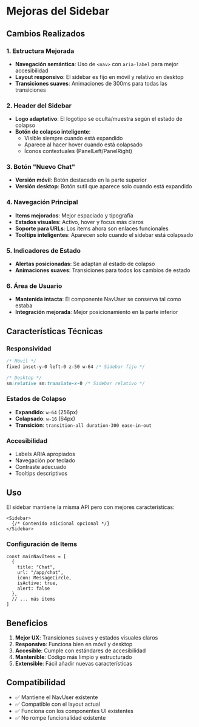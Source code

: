# Mejoras del Sidebar

## Cambios Realizados

### 1. Estructura Mejorada
- **Navegación semántica**: Uso de `<nav>` con `aria-label` para mejor accesibilidad
- **Layout responsivo**: El sidebar es fijo en móvil y relativo en desktop
- **Transiciones suaves**: Animaciones de 300ms para todas las transiciones

### 2. Header del Sidebar
- **Logo adaptativo**: El logotipo se oculta/muestra según el estado de colapso
- **Botón de colapso inteligente**: 
  - Visible siempre cuando está expandido
  - Aparece al hacer hover cuando está colapsado
  - Íconos contextuales (PanelLeft/PanelRight)

### 3. Botón "Nuevo Chat"
- **Versión móvil**: Botón destacado en la parte superior
- **Versión desktop**: Botón sutil que aparece solo cuando está expandido

### 4. Navegación Principal
- **Items mejorados**: Mejor espaciado y tipografía
- **Estados visuales**: Activo, hover y focus más claros
- **Soporte para URLs**: Los items ahora son enlaces funcionales
- **Tooltips inteligentes**: Aparecen solo cuando el sidebar está colapsado

### 5. Indicadores de Estado
- **Alertas posicionadas**: Se adaptan al estado de colapso
- **Animaciones suaves**: Transiciones para todos los cambios de estado

### 6. Área de Usuario
- **Mantenida intacta**: El componente NavUser se conserva tal como estaba
- **Integración mejorada**: Mejor posicionamiento en la parte inferior

## Características Técnicas

### Responsividad
```css
/* Móvil */
fixed inset-y-0 left-0 z-50 w-64 /* Sidebar fijo */

/* Desktop */
sm:relative sm:translate-x-0 /* Sidebar relativo */
```

### Estados de Colapso
- **Expandido**: `w-64` (256px)
- **Colapsado**: `w-16` (64px)
- **Transición**: `transition-all duration-300 ease-in-out`

### Accesibilidad
- Labels ARIA apropiados
- Navegación por teclado
- Contraste adecuado
- Tooltips descriptivos

## Uso

El sidebar mantiene la misma API pero con mejores características:

```tsx
<Sidebar>
  {/* Contenido adicional opcional */}
</Sidebar>
```

### Configuración de Items
```tsx
const mainNavItems = [
  {
    title: "Chat",
    url: "/app/chat",
    icon: MessageCircle,
    isActive: true,
    alert: false
  },
  // ... más items
]
```

## Beneficios

1. **Mejor UX**: Transiciones suaves y estados visuales claros
2. **Responsivo**: Funciona bien en móvil y desktop
3. **Accesible**: Cumple con estándares de accesibilidad
4. **Mantenible**: Código más limpio y estructurado
5. **Extensible**: Fácil añadir nuevas características

## Compatibilidad

- ✅ Mantiene el NavUser existente
- ✅ Compatible con el layout actual
- ✅ Funciona con los componentes UI existentes
- ✅ No rompe funcionalidad existente 